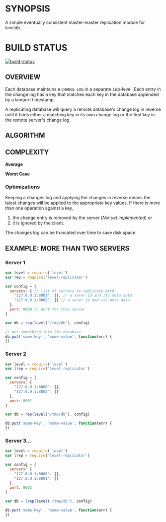 # SYNOPSIS
A simple eventually consistent master-master replication module 
for leveldb.

# BUILD STATUS
[![build-status](https://www.codeship.io/projects/0d604520-6cc1-0131-203c-22ccfa4c21c9/status)](https://www.codeship.io/projects/13128)

## OVERVIEW
Each database maintains a `CHANGE LOG` in a separate sub-level.
Each entry in the change log has a key that matches each key in
the database appended by a lamport timestamp.

A replicating database will query a remote database's change log in reverse 
until it finds either a matching key in its own change log or the first key 
in the remote server's change log.

## ALGORITHM

## COMPLEXITY

**Average**

**Worst Case**

### Optimizations
Keeping a changes log and applying the changes in reverse means the latest
changes will be applied to the appropriate key values. If there is more than
one operation against a key,

  1. the change entry is removed by the server (*Not yet implemented*) or
  2. it is ignored by the client.

The changes log can be truncated over time to save disk space.

## EXAMPLE: MORE THAN TWO SERVERS

### Server 1
```js
var level = require('level')
var rep = require('level-replicator')

var config = {
  servers: { // list of servers to replicate with
    "127.0.0.1:8001": {}, // a serer id and its meta data
    "127.0.0.1:8002": {} // a serer id and its meta data
  },
  port: 8000 // port for this server
}

var db = rep(level('/tmp/db'), config) 

// put something into the database
db.put('some-key', 'some-value', function(err) {
})
```

### Server 2

```js
var level = require('level')
var lrep = require('level-replicator')

var config = {
  servers: {
    "127.0.0.1:8000": {},
    "127.0.0.1:8002": {}
  },
  port: 8001
}

var db = rep(level('/tmp/db'), config) 

db.put('some-key', 'some-value', function(err) {
})
```

### Server 3...

```js
var level = require('level')
var lrep = require('level-replicator')

var config = {
  servers: { 
    "127.0.0.1:8000": {},
    "127.0.0.1:8001": {} 
  },
  port: 8002
}

var db = lrep(level('/tmp/db'), config) 

db.put('some-key', 'some-value', function(err) {
})
```

